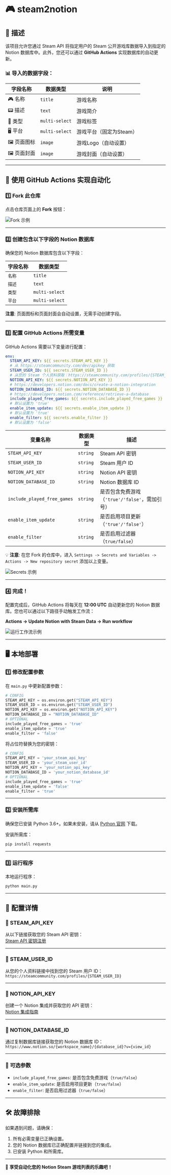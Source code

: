 # 🎮 steam2notion

## 📖 描述

该项目允许您通过 Steam API 将指定用户的 Steam 公开游戏库数据导入到指定的 Notion 数据库中。此外，您还可以通过 **GitHub Actions** 实现数据库的自动更新。

### 📊 导入的数据字段：

| 字段名称         | 数据类型 | 说明 |
| ---------------- | -------- | ---- |
| 🎮 名称          | `title`  | 游戏名称 |
| 📟 描述          | `text`   | 游戏简介 |
| 🎨 类型          | `multi-select` | 游戏标签 |
| 🖥️ 平台          | `multi-select` | 游戏平台（固定为Steam） |
| 🖼️ 页面图标      | `image`  | 游戏Logo（自动设置） |
| 🖼️ 页面封面      | `image`  | 游戏封面（自动设置） |


---

## 🚀 使用 GitHub Actions 实现自动化

### 1️⃣ **Fork 此仓库**

点击仓库页面上的 **Fork** 按钮：

![Fork 示例](./image/README_zh_cn/1724727797319.png)

---

### 2️⃣ **创建包含以下字段的 Notion 数据库**

确保您的 Notion 数据库包含以下字段：

| 字段名称               | 数据类型 |
| ---------------------- | -------- |
| `名称`                | `title`  |
| `描述`                | `text`   |
| `类型`                | `multi-select` |
| `平台`                | `multi-select` |

**注意**: 页面图标和页面封面会自动设置，无需手动创建字段。


---

### 3️⃣ **配置 GitHub Actions 所需变量**

GitHub Actions 需要以下变量进行配置：

```yaml
env:
  STEAM_API_KEY: ${{ secrets.STEAM_API_KEY }}
  # 从 https://steamcommunity.com/dev/apikey 获取
  STEAM_USER_ID: ${{ secrets.STEAM_USER_ID }}
  # 从您的 Steam 个人资料获取：https://steamcommunity.com/profiles/{STEAM_USER_ID}
  NOTION_API_KEY: ${{ secrets.NOTION_API_KEY }}
  # https://developers.notion.com/docs/create-a-notion-integration
  NOTION_DATABASE_ID: ${{ secrets.NOTION_DATABASE_ID }}
  # https://developers.notion.com/reference/retrieve-a-database
  include_played_free_games: ${{ secrets.include_played_free_games }}
  # 默认设置为 'true'
  enable_item_update: ${{ secrets.enable_item_update }}
  # 默认设置为 'true'
  enable_filter: ${{ secrets.enable_filter }}
  # 默认设置为 'false'
```

| 变量名称                  | 数据类型 | 描述                           |
| ------------------------- | -------- | ------------------------------ |
| `STEAM_API_KEY`           | `string` | Steam API 密钥                 |
| `STEAM_USER_ID`           | `string` | Steam 用户 ID                  |
| `NOTION_API_KEY`          | `string` | Notion API 密钥                |
| `NOTION_DATABASE_ID`      | `string` | Notion 数据库 ID               |
| `include_played_free_games` | `string` | 是否包含免费游戏（`'true'/'false'`，需加引号） |
| `enable_item_update`      | `string` | 是否启用项目更新（`'true'/'false'`） |
| `enable_filter`           | `string` | 是否启用过滤器（`true/false`） |

💡 **注意**: 在您 Fork 的仓库中，进入 `Settings -> Secrets and Variables -> Actions -> New repository secret` 添加以上变量。

![Secrets 示例](./image/README_zh_cn/1724728563407.png)

---

### 4️⃣ **完成！**

配置完成后，GitHub Actions 将每天在 **12:00 UTC** 自动更新您的 Notion 数据库。您也可以通过以下路径手动触发工作流：

**Actions -> Update Notion with Steam Data -> Run workflow**

![运行工作流示例](./image/README_zh_cn/1724728824789.png)

---

## 🖥️ 本地部署

### 1️⃣ **修改配置参数**

在 `main.py` 中更新配置参数：

```python
# CONFIG
STEAM_API_KEY = os.environ.get("STEAM_API_KEY")
STEAM_USER_ID = os.environ.get("STEAM_USER_ID")
NOTION_API_KEY = os.environ.get("NOTION_API_KEY")
NOTION_DATABASE_ID = "NOTION_DATABASE_ID"
# OPTIONAL
include_played_free_games = 'true'
enable_item_update = 'true'
enable_filter = 'false'
```

将占位符替换为您的密钥：

```python
# CONFIG
STEAM_API_KEY = 'your_steam_api_key'
STEAM_USER_ID = 'your_steam_user_id'
NOTION_API_KEY = 'your_notion_api_key'
NOTION_DATABASE_ID = 'your_notion_database_id'
# OPTIONAL
include_played_free_games = 'true'
enable_item_update = 'false'
enable_filter = 'true'
```

---

### 2️⃣ **安装所需库**

确保您已安装 Python 3.6+。如果未安装，请从 [Python 官网](http://www.python.org) 下载。

安装所需库：

```bash
pip install requests
```

---

### 3️⃣ **运行程序**

本地运行程序：

```bash
python main.py
```

---

## 🔑 配置详情

### 🔑 **STEAM_API_KEY**

从以下链接获取您的 Steam API 密钥：  
[Steam API 密钥注册](https://steamcommunity.com/dev/apikey)

---

### 🔑 **STEAM_USER_ID**

从您的个人资料链接中找到您的 Steam 用户 ID：  
`https://steamcommunity.com/profiles/{STEAM_USER_ID}`

---

### 🔑 **NOTION_API_KEY**

创建一个 Notion 集成并获取您的 API 密钥：  
[Notion 集成指南](https://developers.notion.com/docs/create-a-notion-integration)

---

### 🔑 **NOTION_DATABASE_ID**

通过复制数据库链接获取您的 Notion 数据库 ID：  
`https://www.notion.so/{workspace_name}/{database_id}?v={view_id}`

---

### 🔑 **可选参数**

- `include_played_free_games`: 是否包含免费游戏（`true/false`）
- `enable_item_update`: 是否启用项目更新（`true/false`）
- `enable_filter`: 是否启用过滤器（`true/false`）

---


## 🛠️ 故障排除

如果遇到问题，请确保：

1. 所有必需变量已正确设置。
2. 您的 Notion 数据库已正确配置并链接到您的集成。
3. 已安装 Python 和所需库。

---

🎉 **享受自动化您的 Notion Steam 游戏列表的乐趣吧！**
